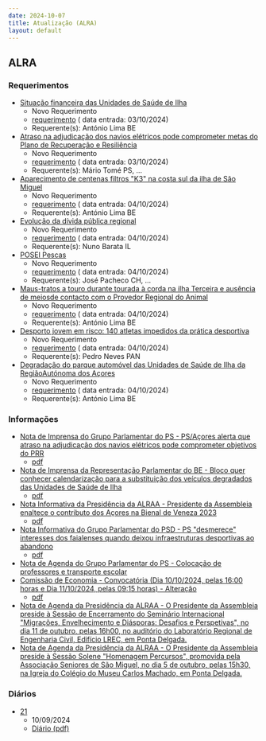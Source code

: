 ```yaml
---
date: 2024-10-07
title: Atualização (ALRA)
layout: default
---
```

## ALRA

### Requerimentos

* [Situação financeira das Unidades de Saúde de Ilha](http://base.alra.pt:82/4DACTION/w_pesquisa_registo/4/8531)
  * Novo Requerimento
  * [requerimento](http://base.alra.pt:82/Doc_Req/XIIIreque164.pdf) ( data entrada: 03/10/2024)
  * Requerente(s): António Lima BE
* [Atraso na adjudicação dos navios elétricos pode comprometer metas do Plano de Recuperação e Resiliência](http://base.alra.pt:82/4DACTION/w_pesquisa_registo/4/8532)
  * Novo Requerimento
  * [requerimento](http://base.alra.pt:82/Doc_Req/XIIIreque165.pdf) ( data entrada: 03/10/2024)
  * Requerente(s): Mário Tomé PS, ...
* [Aparecimento de centenas filtros "K3" na costa sul da ilha de São Miguel](http://base.alra.pt:82/4DACTION/w_pesquisa_registo/4/8533)
  * Novo Requerimento
  * [requerimento](http://base.alra.pt:82/Doc_Req/XIIIreque166.pdf) ( data entrada: 04/10/2024)
  * Requerente(s): António Lima BE
* [Evolução da dívida pública regional](http://base.alra.pt:82/4DACTION/w_pesquisa_registo/4/8534)
  * Novo Requerimento
  * [requerimento](http://base.alra.pt:82/Doc_Req/XIIIreque167.pdf) ( data entrada: 04/10/2024)
  * Requerente(s): Nuno Barata IL
* [POSEI Pescas](http://base.alra.pt:82/4DACTION/w_pesquisa_registo/4/8535)
  * Novo Requerimento
  * [requerimento](http://base.alra.pt:82/Doc_Req/XIIIreque168.pdf) ( data entrada: 04/10/2024)
  * Requerente(s): José Pacheco CH, ...
* [Maus-tratos a touro durante tourada à corda na ilha Terceira e ausência de meiosde contacto com o Provedor Regional do Animal](http://base.alra.pt:82/4DACTION/w_pesquisa_registo/4/8536)
  * Novo Requerimento
  * [requerimento](http://base.alra.pt:82/Doc_Req/XIIIreque169.pdf) ( data entrada: 04/10/2024)
  * Requerente(s): António Lima BE
* [Desporto jovem em risco: 140 atletas impedidos da prática desportiva](http://base.alra.pt:82/4DACTION/w_pesquisa_registo/4/8538)
  * Novo Requerimento
  * [requerimento](http://base.alra.pt:82/Doc_Req/XIIIreque170.pdf) ( data entrada: 04/10/2024)
  * Requerente(s): Pedro Neves PAN
* [Degradação do parque automóvel das Unidades de Saúde de Ilha da RegiãoAutónoma dos Açores](http://base.alra.pt:82/4DACTION/w_pesquisa_registo/4/8539)
  * Novo Requerimento
  * [requerimento](http://base.alra.pt:82/Doc_Req/XIIIreque171.pdf) ( data entrada: 04/10/2024)
  * Requerente(s): António Lima BE

### Informações

* [Nota de Imprensa do Grupo Parlamentar do PS - PS/Açores alerta que atraso na adjudicação dos navios elétricos pode comprometer objetivos do PRR](http://base.alra.pt:82/4DACTION/w_pesquisa_registo/8/20354)
  * [pdf](http://base.alra.pt:82/Doc_Noticias/NI20354.pdf)
* [Nota de Imprensa da Representação Parlamentar do BE - Bloco quer conhecer calendarização para a substituição dos veículos degradados das Unidades de Saúde de Ilha](http://base.alra.pt:82/4DACTION/w_pesquisa_registo/8/20355)
  * [pdf](http://base.alra.pt:82/Doc_Noticias/NI20355.pdf)
* [Nota Informativa da Presidência da ALRAA - Presidente da Assembleia enaltece o contributo dos Açores na Bienal de Veneza 2023](http://base.alra.pt:82/4DACTION/w_pesquisa_registo/8/20356)
  * [pdf](http://base.alra.pt:82/Doc_Noticias/NI20356.pdf)
* [Nota Informativa do Grupo Parlamentar do PSD - PS "desmerece" interesses dos faialenses quando deixou infraestruturas desportivas ao abandono](http://base.alra.pt:82/4DACTION/w_pesquisa_registo/8/20357)
  * [pdf](http://base.alra.pt:82/Doc_Noticias/NI20357.pdf)
* [Nota de Agenda do Grupo Parlamentar do PS - Colocação de professores e transporte escolar](http://base.alra.pt:82/4DACTION/w_pesquisa_registo/8/20358)
* [Comissão de Economia - Convocatória (Dia 10/10/2024, pelas 16:00 horas e Dia 11/10/2024, pelas 09:15 horas) - Alteração](http://base.alra.pt:82/4DACTION/w_pesquisa_registo/8/20359)
  * [pdf](http://base.alra.pt:82/Doc_Noticias/NI20359.pdf)
* [Nota de Agenda da Presidência da ALRAA - O Presidente da Assembleia preside à Sessão de Encerramento do Seminário Internacional "Migrações, Envelhecimento e Diásporas: Desafios e Perspetivas", no dia 11 de outubro, pelas 16h00, no auditório do Laboratório Regional de Engenharia Civil, Edifício LREC, em Ponta Delgada.](http://base.alra.pt:82/4DACTION/w_pesquisa_registo/8/20360)
* [Nota de Agenda da Presidência da ALRAA - O Presidente da Assembleia preside à Sessão Solene "Homenagem Percursos", promovida pela Associação Seniores de São Miguel, no dia 5 de outubro, pelas 15h30, na Igreja do Colégio do Museu Carlos Machado, em Ponta Delgada.](http://base.alra.pt:82/4DACTION/w_pesquisa_registo/8/20361)

### Diários

* [21](http://base.alra.pt:82/4DACTION/w_pesquisa_registo/10/2787)
  * 10/09/2024
  * [Diário (pdf)](http://base.alra.pt:82/Diario/XIII21.pdf)

